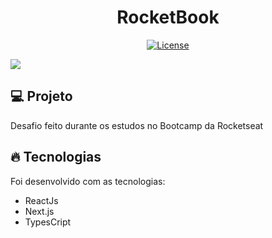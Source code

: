 <h1 align="center">
   RocketBook
</h1

<br>

<p align="center">
  <a href="https://github.com/marlonandrei777/move.it/blob/main/LICENSE.md"><img alt="License" src="https://img.shields.io/static/v1?label=license&message=MIT&color=4953b8&labelColor=000000"></a>
</p>

![](.github/moveit.png)

## 💻 Projeto

 Desafio feito durante os estudos no Bootcamp da Rocketseat

## 🔥 Tecnologias

Foi desenvolvido com as tecnologias:

- ReactJs
- Next.js
- TypesCript
